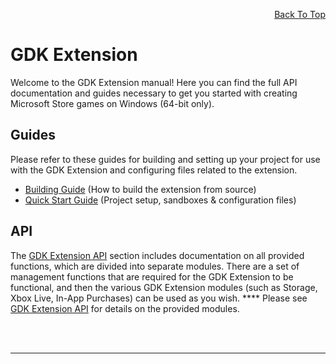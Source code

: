 <a id="top"></a>
<!-- Page HTML do not touch -->
<a /><p align="right">[Back To Top](#top)</p>

# GDK Extension

  Welcome to the GDK Extension manual! Here you can find the full API documentation and guides necessary to get you started with creating Microsoft Store games on Windows (64-bit only).

## Guides

  Please refer to these guides for building and setting up your project for use with the GDK Extension and configuring files related to the extension.

* [Building Guide](building_guide#building-guide) (How to build the extension from source)
* [Quick Start Guide](gdk_extension_guides) (Project setup, sandboxes &amp; configuration files)

## API

  The [GDK Extension API](gdk_extension_api#gdk-extension-api) section includes documentation on all provided functions, which are divided into separate modules. There are a set of management functions that are required for the GDK Extension to be functional, and then the various GDK Extension modules (such as Storage, Xbox Live, In-App Purchases) can be used as you wish. **** 
  Please see [GDK Extension API](gdk_extension_api#gdk-extension-api) for details on the provided modules.


<br><br>

---